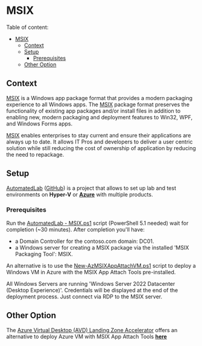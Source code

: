 # MSIX

Table of content:

- [MSIX](#msix)
  - [Context](#context)
  - [Setup](#setup)
    - [Prerequisites](#prerequisites)
  - [Other Option](#other-option)

## Context

[MSIX](https://learn.microsoft.com/en-us/windows/msix/overview) is a Windows app package format that provides a modern packaging experience to all Windows apps. The [MSIX](https://learn.microsoft.com/en-us/windows/msix/overview) package format preserves the functionality of existing app packages and/or install files in addition to enabling new, modern packaging and deployment features to Win32, WPF, and Windows Forms apps.

[MSIX](https://learn.microsoft.com/en-us/windows/msix/overview) enables enterprises to stay current and ensure their applications are always up to date. It allows IT Pros and developers to deliver a user centric solution while still reducing the cost of ownership of application by reducing the need to repackage.

## Setup

[AutomatedLab](https://automatedlab.org) ([GitHub](https://github.com/AutomatedLab/AutomatedLab)) is a project that allows to set up lab and test environments on **Hyper-V** or **[Azure](https://portal.azure.com/)** with multiple products.

### Prerequisites

Run the [AutomatedLab - MSIX.ps1](AutomatedLab%20-%20MSIX.ps1) script (PowerShell 5.1 needed) wait for completion (~30 minutes).
After completion you'll have:

- a Domain Controller for the contoso.com domain: DC01.
- a Windows server for creating a MSIX package via the installed 'MSIX Packaging Tool': MSIX.

An alternative is to use the [New-AzMSIXAppAttachVM.ps1](New-AzMSIXAppAttachVM) script to deploy a Windows VM in Azure with the MSIX App Attach Tools pre-installed.

All Windows Servers are running 'Windows Server 2022 Datacenter (Desktop Experience)'. Credentials will be displayed at the end of the deployment process. Just connect via RDP to the MSIX server.

## Other Option

The [Azure Virtual Desktop (AVD) Landing Zone Accelerator](https://github.com/Azure/avdaccelerator) offers an alternative to deploy Azure VM with MSIX App Attach Tools **[here](https://github.com/Azure/avdaccelerator/blob/main/workload/bicep/brownfield/appAttachToolsVM)**

